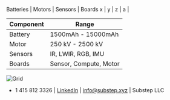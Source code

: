 Batteries | Motors | Sensors | Boards
x | y  | z | a | 


| Component | Range |
| ---| ----|
| Battery | 1500mAh - 15000mAh |
| Motor | 250 kV - 2500 kV|
| Sensors | IR, LWIR, RGB, IMU| 
| Boards | Sensor, Compute, Motor|

![Grid](https://img.freepik.com/free-vector/dark-background-with-purple-squares_1053-430.jpg) 

+ 1 415 812 3326 | [LinkedIn](https://linkedin.com/company/substep)  | info@substep.xyz | Substep LLC 
